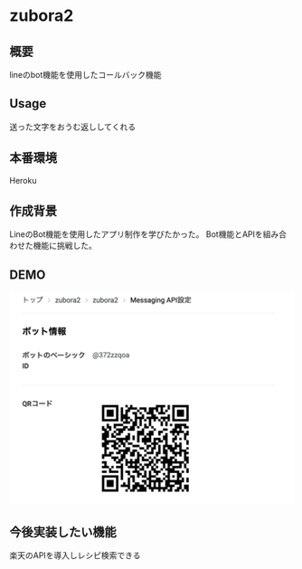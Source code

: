 # zubora2

## 概要  
lineのbot機能を使用したコールバック機能

## Usage
送った文字をおうむ返ししてくれる

## 本番環境
Heroku

## 作成背景
LineのBot機能を使用したアプリ制作を学びたかった。
Bot機能とAPIを組み合わせた機能に挑戦した。

## DEMO
![zubora2のQR](./line_QR.png)

## 今後実装したい機能
楽天のAPIを導入しレシピ検索できる
